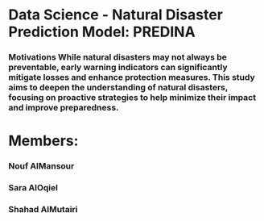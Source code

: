 # Data Science - Natural Disaster Prediction Model: PREDINA
### Motivations While natural disasters may not always be preventable, early warning indicators can significantly mitigate losses and enhance protection measures. This study aims to deepen the understanding of natural disasters, focusing on proactive strategies to help minimize their impact and improve preparedness.

# Members:
### Nouf AlMansour 
### Sara AlOqiel 
### Shahad AlMutairi 
